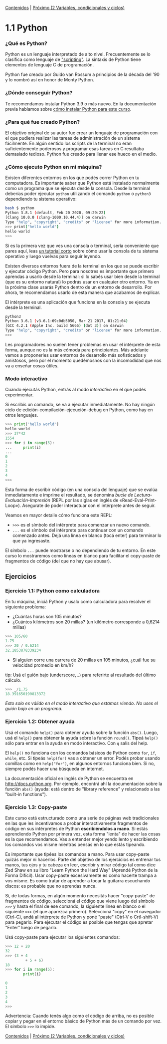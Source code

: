 [Contenidos](../Contenidos.md) \| [Próximo (2 Variables, condicionales y ciclos)](02_Condicionales_Ciclos.md)

# 1.1 Python

### ¿Qué es Python?

Python es un lenguaje interpretado de alto nivel. Frecuentemente se lo clasifica como lenguaje de ["scripting"](https://es.wikipedia.org/wiki/Script). La sintaxis de Python tiene elementos de lenguaje C de programación.

Python fue creado por Guido van Rossum a principios de la década del '90 y lo nombró así en honor de Monty Python.

### ¿Dónde conseguir Python?

Te recomendamos instalar Python 3.9 o más nuevo. En la documentación previa hablamos sobre [cómo instalar Python para este curso](../Instalacion.md).

### ¿Para qué fue creado Python?

El objetivo original de su autor fue crear un lenguaje de programación con el que pudiera realizar las tareas de administración de un sistema fácilmente. En algún sentido los scripts de la terminal no eran suficientemente poderosos y programar esas tareas en C resultaba demasiado tedioso. Python fue creado para llenar ese hueco en el medio.

### ¿Cómo ejecuto Python en mi máquina?

Existen diferentes entornos en los que podés correr Python en tu computadora. Es importante saber que Python está instalado normalmente como un programa que se ejecuta desde la consola. Desde la terminal deberías poder ejecutar `python` utilizando el comando `python` o `python3` dependiendo tu sistema operativo:

```bash
bash $ python
Python 3.8.1 (default, Feb 20 2020, 09:29:22)
[Clang 10.0.0 (clang-1000.10.44.4)] on darwin
Type "help", "copyright", "credits" or "license" for more information.
>>> print("hello world")
hello world
>>>
```

Si es la primera vez que ves una consola o terminal, sería conveniente que pares aquí, leas [un tutorial corto](https://tutorial.djangogirls.org/es/intro_to_command_line/) sobre cómo usar la consola de tu sistema operativo y luego vuelvas para seguir leyendo.

Existen diversos entornos fuera de la terminal en los que se puede escribir y ejecutar código Python. Pero para nosotres es importante que primero aprendas a usarlo desde la terminal: si lo sabés usar bien desde la terminal (que es su entorno natural) lo podrás usar en cualquier otro entorno. Ya en la próxima clase usarás Python dentro de un entorno de desarrollo. Por ahora, te recomendamos usarlo de esta manera que acabamos de explicar.

El intérprete es una aplicación que funciona en la consola y se ejecuta desde la terminal.

```bash
python3
Python 3.6.1 (v3.6.1:69c0db5050, Mar 21 2017, 01:21:04)
[GCC 4.2.1 (Apple Inc. build 5666) (dot 3)] on darwin
Type "help", "copyright", "credits" or "license" for more information.
>>>
```

Les programadores no suelen tener problemas en usar el intérprete de esta forma, aunque no es la más cómoda para principiantes. Más adelante vamos a proponerles usar entornos de desarrollo más sofisticados y amistosos, pero por el momento quedémosnos con la incomodidad que nos va a enseñar cosas útiles.

### Modo interactivo

Cuando ejecutás Python, entrás al modo _interactivo_ en el que podés experimentar.

Si escribís un comando, se va a ejecutar inmediatamente. No hay ningún ciclo de edición-compilación-ejecución-debug en Python, como hay en otros lenguajes.

```python
>>> print('hello world')
hello world
>>> 37*42
1554
>>> for i in range(5):
...     print(i)
...
0
1
2
3
4
>>>
```

Esta forma de escribir código (en una consola del lenguaje) que se evalúa inmediatamente e imprime el resultado, se denomina _bucle de Lectura-Evaluación-Impresión_ (REPL por las siglas en inglés de «Read-Eval-Print-Loop»). Asegurate de poder interactuar con el intérprete antes de seguir.

Veamos en mayor detalle cómo funciona este REPL:

- `>>>` es el símbolo del intérprete para comenzar un nuevo comando.
- `...` es el símbolo del intérprete para continuar con un comando comenzado antes. Dejá una línea en blanco (tocá enter) para terminar lo que ya ingresaste.

El símbolo `...` puede mostrarse o no dependiendo de tu entorno. En este curso lo mostraremos como líneas en blanco para facilitar el copy-paste de fragmentos de código (del que no hay que abusar).

## Ejercicios

### Ejercicio 1.1: Python como calculadora

En tu máquina, iniciá Python y usalo como calculadora para resolver el siguiente problema:

- ¿Cuántas horas son 105 minutos?
- ¿Cuántos kilómetros son 20 millas? (un kilómetro corresponde a 0,6214 millas)

```python
>>> 105/60
1.75
>>> 20 / 0.6214
32.1853878339234
```

- Si alguien corre una carrera de 20 millas en 105 minutos, ¿cuál fue su velocidad promedio en km/h?

tip: Usá el guión bajo (underscore, \_) para referirte al resultado del último cálculo.

```python
>>> _/1.75
18.391650190813372
```

_Esto solo es válido en el modo interactivo que estamos viendo. No uses el guión bajo en un programa._

### Ejercicio 1.2: Obtener ayuda

Usá el comando `help()` para obtener ayuda sobre la función `abs()`. Luego, usá el `help()` para obtener la ayuda sobre la función `round()`. Tipeá `help()` sólo para entrar en la ayuda en modo interactivo. Con `q` salís del help.

El `help()` no funciona con los comandos básicos de Python como `for`, `if`, `while`, etc. Si tipeás `help(for)` vas a obtener un error. Podés probar usando comillas como en `help("for")`, en algunos entornos funciona bien. Si no, siempre podés hacer una búsqueda en internet.

La documentación oficial en inglés de Python se encuentra en <http://docs.python.org>. Por ejemplo, encontrá ahí la documentación sobre la función `abs()` (ayuda: está dentro de "library reference" y relacionado a las "built-in functions").

### Ejercicio 1.3: Copy-paste

Este curso está estructurado como una serie de páginas web tradicionales en las que les incentivamos a probar interactivamente fragmentos de código en sus intérpretes de Python **escribiéndolos a mano**. Si estás aprendiendo Python por primera vez, esta forma "lenta" de hacer las cosas es la que recomendamos. Vas a entender mejor yendo lento y escribiendo los comandos vos misme mientras pensás en lo que estás tipeando.

Es importante que tipées los comandos a mano. Para usar copy-paste quizás mejor ni hacerlos. Parte del objetivo de los ejercicios es entrenar tus manos, tus ojos y tu cabeza en leer, escribir y mirar código tal como dice Zed Shaw en su libro "Learn Python the Hard Way" (Aprendé Python de la Forma Difícil). Usar copy-paste excesivamente es como hacerte trampa a vos misme. Es como tratar de aprender a tocar la guitarra escuchando discos: es probable que no aprendas nunca.

Si, de todas formas, en algún momento necesitás hacer "copy-paste" de fragmentos de código, seleccioná el código que viene luego del símbolo `>>>` y hasta el final de ese comando, la siguiente linea en blanco o el siguiente `>>>` (el que aparezca primero). Seleccioná "copy" en el navegador (Ctrl-C), andá al intérprete de Python y poné "paste" (Ctrl-V o Crtl-shift-V) para pegarlo. Para ejecutar el código es posible que tengas que apretar "Enter" luego de pegarlo.

Usá copy-paste para ejecutar los siguientes comandos:

```python
>>> 12 + 20
32
>>> (3 + 4
         + 5 + 6)
18
>>> for i in range(5):
        print(i)

0
1
2
3
4
>>>
```

Advertencia: Cuando tenés algo como el código de arriba, no es posible copiar y pegar en el entorno básico de Python más de un comando por vez. El símbolo `>>>` lo impide.

[Contenidos](../Contenidos.md) \| [Próximo (2 Variables, condicionales y ciclos)](02_Condicionales_Ciclos.md)
